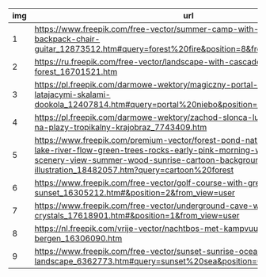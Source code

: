 
| img | url                                                                                                                                                                                                                                                      |   |   |   |
|-----|----------------------------------------------------------------------------------------------------------------------------------------------------------------------------------------------------------------------------------------------------------|---|---|---|
|  1  |                                                 https://www.freepik.com/free-vector/summer-camp-with-bonfire-tent-van-backpack-chair-guitar_12873512.htm#query=forest%20fire&position=8&from_view=keyword                                                |   |   |   |
|  2  |                                                                                https://ru.freepik.com/free-vector/landscape-with-cascade-waterfall-in-forest_16701521.htm                                                                                |   |   |   |
|  3  |                                           https://pl.freepik.com/darmowe-wektory/magiczny-portal-na-gorskim-klifie-z-latajacymi-skalami-dookola_12407814.htm#query=portal%20niebo&position=0&from_view=keyword                                           |   |   |   |
|  4  |                                                                     https://pl.freepik.com/darmowe-wektory/zachod-slonca-lub-wschod-slonca-na-plazy-tropikalny-krajobraz_7743409.htm                                                                     |   |   |   |
|  5  | https://www.freepik.com/premium-vector/forest-pond-nature-landscape-calm-lake-river-flow-green-trees-rocks-early-pink-morning-wild-beautiful-scenery-view-summer-wood-sunrise-cartoon-background-vector-illustration_18482057.htm?query=cartoon%20forest |   |   |   |
|  6  |                                                                   https://www.freepik.com/free-vector/golf-course-with-green-grass-pond-sunset_16305212.htm#&position=2&from_view=user                                                                   |   |   |   |
|  7  |                                                                   https://www.freepik.com/free-vector/underground-cave-with-water-blue-crystals_17618901.htm#&position=1&from_view=user                                                                  |   |   |   |
|  8  |                                                                                  https://nl.freepik.com/vrije-vector/nachtbos-met-kampvuurrivier-en-bergen_16306090.htm                                                                                  |   |   |   |
|  9  | https://www.freepik.com/free-vector/sunset-sunrise-ocean-nature-landscape_6362773.htm#query=sunset%20sea&position=0&from_view=keyword                                                                                                                    |   |   |   |
